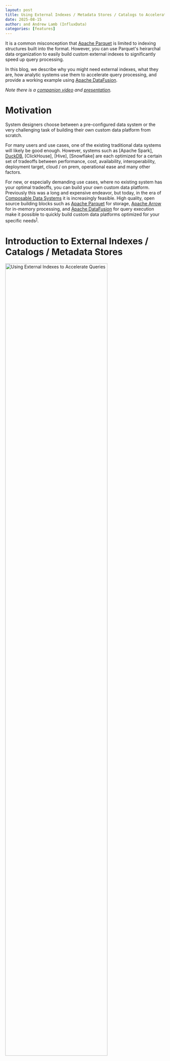 ```yaml
---
layout: post
title: Using External Indexes / Metadata Stores / Catalogs to Accelerate Queries on Apache Parquet
date: 2025-08-15
author: and Andrew Lamb (InfluxData)
categories: [features]
---
```

<!--
{% comment %}
Licensed to the Apache Software Foundation (ASF) under one or more
contributor license agreements.  See the NOTICE file distributed with
this work for additional information regarding copyright ownership.
The ASF licenses this file to you under the Apache License, Version 2.0
(the "License"); you may not use this file except in compliance with
the License.  You may obtain a copy of the License at

http://www.apache.org/licenses/LICENSE-2.0

Unless required by applicable law or agreed to in writing, software
distributed under the License is distributed on an "AS IS" BASIS,
WITHOUT WARRANTIES OR CONDITIONS OF ANY KIND, either express or implied.
See the License for the specific language governing permissions and
limitations under the License.
{% endcomment %}
-->


It is a common misconception that [Apache Parquet] is limited to indexing
structures built into the format. However, you can use Parquet's heirarchal data
organization to easily build custom external indexes to significantly speed up query
processing.

In this blog, we describe why you might need external indexes, what they are,
how analytic systems use them to accelerate query processing, and provide a
working example using [Apache DataFusion].

*Note there is a [companion video] and [presentation].*

# Motivation

System designers choose between a pre-configured data system or the very
challenging task of building their own custom data platform from scratch.

For many users and use cases, one of the existing traditional data systems will
likely be good enough. However, systems such as [Apache Spark], [DuckDB],
[ClickHouse], [Hive], [Snowflake] are each optimized for a certain set of
tradeoffs between performance, cost, availability, interoperability, deployment
target, cloud / on prem, operational ease and many other factors.

For new, or especially demanding use cases, where no existing system has your
optimal tradeoffs, you can build your own custom data platform. Previously this
was a long and expensive endeavor, but today, in the era of [Composable Data
Systems] it is increasingly feasible. High quality, open source building blocks
such as [Apache Parquet] for storage, [Apache Arrow] for in-memory processing,
and [Apache DataFusion] for query execution make it possible to quickly build
custom data platforms optimized for your specific
needs<sup>[1](#footnote1)</sup>.


[companion video]: https://www.youtube.com/watch?v=74YsJT1-Rdk
[presentation]: https://docs.google.com/presentation/d/1e_Z_F8nt2rcvlNvhU11khF5lzJJVqNtqtyJ-G3mp4-Q/edit

[Apache Parquet]: https://parquet.apache.org/
[Apache DataFusion]: https://datafusion.apache.org/
[Apache Arrow]: https://arrow.apache.org/
[FDAP Stack]: https://www.influxdata.com/blog/flight-datafusion-arrow-parquet-fdap-architecture-influxdb/
[Composable Data Systems]: https://www.vldb.org/pvldb/vol16/p2679-pedreira.pdf


# Introduction to External Indexes / Catalogs / Metadata Stores

<div class="text-center">
<img
src="/blog/images/external-parquet-indexes/external-index-overview.png"
width="80%"
class="img-responsive"
alt="Using External Indexes to Accelerate Queries"
/>
</div>

**Figure 1**: Using external indexes to speed up queries in an analytic system.
Given a user's query (Step 1), the system uses an external index (that is not
stored as part of the data files) to quickly find the files that may contain
relevant data (Step 2). Then, for each file, the system uses the external index
to further narrow the required data by locating only those parts of each file
(data pages) that are relevant (Step 3). Finally, the system reads only those
parts of the file and returns the results to the user (Step 4).

All Data Systems have some way of storing information (metadata) to find data
relevant to a query, often stored in structures with names like "index" or
"catalog." In this blog, we use the term **"index"** to mean any structure that
helps locate relevant data during processing.

There are many different types of indexes, content stored in indexes, strategies
to keep indexes up to date, and ways to apply indexes during query processing.
This wide variety means that there is no one-size-fits-all solution for
metadata, and instead, there are many different approaches, each with their own
tradeoffs. For example, in Hive uses the [Hive Metastore], a more classic
analytic database like Vertica uses a [Catalog] and recently open data lake
systems store such information using a table format like [Apache Iceberg] or
[Delta Lake].

**External indexes** store information separately ("external") to the data files
themselves. External indexes are flexible and widely used in data systems, but
require additional operational overhead to keep in sync with the Data files
files. For example, if you add a new Parquet file to your data lake you must
also update the external index to include information about the new file. Note,
it is possible to avoid external indexes embed user-defined indexes directly in
Parquet files, which is describe our previous blog [Embedding User-Defined
Indexes in Apache Parquet Files].

Examples of information stored in external indexes include:

* Min/Max statistics
* Bloom filters
* Inverted indexes
* Full text indexes 
* Other use case specific indexes
* Information needed to read the remote file (such as the location of data pages within a Parquet file, typically stored in the footer)

Examples of index storage include:

* In a separate file (e.g. a JSON or Parquet file that contains the index)
* In a database (e.g. a [PostgreSQL] table that contains the index)
* In a distributed key-value store (e.g. [Redis] or [Cassandra])
* In an in-memory cache

[Hive Metastore]: https://cwiki.apache.org/confluence/display/Hive/Design#Design-Metastore
[Catalog]: https://www.vertica.com/docs/latest/HTML/Content/Authoring/AdministratorsGuide/Managing/Metadata/CatalogOverview.htm
[Apache Iceberg]: https://iceberg.apache.org/
[Delta Lake]: https://delta.io/
[Embedding User-Defined Indexes in Apache Parquet Files]: https://datafusion.apache.org/blog/2025/07/14/user-defined-parquet-indexes/
[PostgreSQL]: https://www.postgresql.org/
[Redis]: https://redis.io/
[Cassandra]: https://cassandra.apache.org/

# Using Apache Parquet for Storage

Apache Parquet's combination of good compression, high-performance, high quality
open source libraries, and wide ecosystem interoperability make it a compelling
choice when building new systems. While there are some niche use case that may
benefit from specialized formats, for many usecases Parquet is the obvious
choice and the rest of this blog shows how to build external indexes with
Parquet based systems.

While recent proprietary file formats differ in details, they all use the same
high level structure<sup>[2](#footnote2)</sup>: metadata, typically at the end
of the file, and data divided into columns and then into horizontal slices (e.g.
Parquet Row Groups and/or Data Pages). The structure is widespread because it
enables a hierarchical approach to pruning (finding what you want quickly) as
described in the next section.

For example, the [Clickhouse MergeTree] format consists of *Parts* (similar to
Parquet files), and *Granules* (similar to Row Groups), and the [Clickhouse
indexing strategy] is designed to quickly locate the parts and granules that may
contain relevant data for the query. This is directly analogous to finding files
and then Row Groups / Data Pages within those files for Parquet based systems.

[Clickhouse MergeTree]: https://clickhouse.com/docs/engines/table-engines/mergetree-family/mergetree
[Clickhouse indexing strategy]: https://clickhouse.com/docs/guides/best-practices/sparse-primary-indexes#clickhouse-index-design

A common criticism of Parquet is that it is not as performant as some new
proposal. These criticisms typically cherry pick a few queries and/or datasets
and then build a specialized index or data layout for that specific cases.
However, as described in the [companion video] of this blog, even for
[ClickBench], the current benchmaxxing<sup>[3](#footnote3)</sup> darling of
analytics vendors that has a wide variety of query patterns, there is less than
a factor of two difference in performance between custom file formats and
Parquet. The difference becomes even lower when the benchmark is run with
Parquet files that contain more modern Parquet files such as including Column
and Offset Indexes or Bloom Filters (see XXXX). Compared to the low
interoperability and expensive transcoding/loading step of alternate file
formats, Parquet is often hard to beat. 


[DuckDB]: https://duckdb.org/
[Vortex]: https://docs.vortex.dev/
[ClickBench]: https://clickbench.com/
[companion video]: https://www.youtube.com/watch?v=74YsJT1-Rdk


# Apache Parquet Overview

This section provides a brief background on the organization of Apache Parquet
files which is needed to full understand how external indexes accelerate query
processing. If you are already familiar with Parquet, you can skip this section.


Parquet organizes data into row groups and column chunks, as shown below. 

<div class="text-center">
<img
src="/blog/images/external-parquet-indexes/parquet-layout.png"
width="80%"
class="img-responsive"
alt="Parquet File layout: Row Groups and Column Chunks."
/>
</div>

**Figure 2**: Parquet File Layout

<div class="text-center">
<img
src="/blog/images/external-parquet-indexes/parquet-metadata.png"
width="80%"
class="img-responsive"
alt="Parquet File layout: Metadata and footer."
/>
</div>
**Figure**: Parquet Metadata in the Footer

<div class="text-center">
<img
  src="/blog/images/external-parquet-indexes/parquet-filter-pushdown.png"
  width="80%"
  class="img-responsive"
  alt="Parquet Filter Pushdown: use filter predicate to skip pages."
/>
</div>
**Figure**: Filter Pushdown in Parquet: use the predicate "C > 25" from the query
along with various statistics from the indexes / metadata to skip pages that
cannot match the predicate.

Please refer to XXX for more details

# Query Acceleration: Skip as Much as Possible

Query processing systems in general are optimized first by quickly figuring how to skip
as much data as quickly as possible. Analytic systems typically do this via a
hierarchical approach,nwhich progressively narrows the set of data needed –
first entire files are ruled out, and then within each file , large sections
(e.g. row groups) are ruled out, followed by ruling out data pages and finally
to individual rows, as shown in the figure below:

<img 
  src="/blog/images/external-parquet-indexes/processing-pipeline.png" 
  width="80%" 
  class="img-responsive" 
  alt="Standard Pruning Layers."
/>

**Figure**: Layered Filtering.

Again, while there are differences in metadata placement and encoding between
systems, the overall processing pipeline is similar.

# Pruning Files with External Indexes

The first step in the pruning process is to quickly rule out files that cannot
match the query. This is typically done using external indexes or metadata stores
that store summary information about each file. For example, if a query has a
predicate on the `time` column, the index might store the minimum and maximum `time` 
values in each file, allowing the system to quickly rule out files that
cannot possibly match the predicate.

<div class="text-center">
<img
src="/blog/images/external-parquet-indexes/prune-files.png"
width="80%"
class="img-responsive"
alt="Data Skipping: Pruning Files."
/>
</div>  
**Figure**: Step 1: File Pruning. Given a query predicate, systems use external
indexes / metadata stores to quickly rule out files that cannot match the query.
In this case, by consulting the index all but two files can be ruled out.

There are many different existing example of this type of "index" such as the
[Hive Metadata Store](https://cwiki.apache.org/confluence/display/Hive/Design#Design-Metastore),

[Iceberg](https://iceberg.apache.org/), [Delta Lake](https://delta.io/),
[DuckLake](https://duckdb.org/2025/05/27/ducklake.html)
[Hive style partitioning](https://sparkbyexamples.com/apache-hive/hive-partitions-explained-with-examples/) (which is a simple form of indexing).

Each of these systems works well for their intended usecases, and has different tradeoffs in terms of
the size of the index, the types of queries that can be accelerated, the operational
overhead (e.g. external services) and the complexity of maintaining the index.

If none of the existing systems meets your needs, or want to experiment, you can
build your own with DataFusion. This is part of the full working and well
commented [parquet_index.rs] example in the DataFusion repository.

[parquet_index.rs]: https://github.com/apache/datafusion/blob/main/datafusion-examples/examples/parquet_index.rs

The basic idea is to implement a custom `TableProvider` that
implements the `supports_filter_pushdown` and `scan` methods. In the
`supports_filter_pushdown` method, you can analyze the filter predicates and
determine which files need to be scanned. In the `scan` method, you can return
a `ParquetExec` that only scans the files that need to be scanned.

For example, when you run a query that includes the predicate `value = 150`, the
IndexTableProvider will use the index to determine that only two files are needed. 

```sql
SELECT file_name, value FROM index_table WHERE value = 150
```

The code to implement this looks like the following (slightly simplified for
clarity):

```rust
impl TableProvider for IndexTableProvider {
    async fn scan(
        &self,
        state: &dyn Session,
        projection: Option<&Vec<usize>>,
        filters: &[Expr],
        limit: Option<usize>,
    ) -> Result<Arc<dyn ExecutionPlan>> {
        let df_schema = DFSchema::try_from(self.schema())?;
        // Combine all the filters into a single ANDed predicate
        let predicate = conjunction(filters.to_vec());

        // Use the index to find the files that might have data that matches the
        // predicate. Any file that can not have data that matches the predicate
        // will not be returned.
        let files = self.index.get_files(predicate.clone())?;

        let object_store_url = ObjectStoreUrl::parse("file://")?;
        let source = Arc::new(ParquetSource::default().with_predicate(predicate));
        let mut file_scan_config_builder =
            FileScanConfigBuilder::new(object_store_url, self.schema(), source)
                .with_projection(projection.cloned())
                .with_limit(limit);

        // Add the files to the scan config
        for (file) in files {
            file_scan_config_builder = file_scan_config_builder.with_file(
                PartitionedFile::new(file.path(), file_size.size()),
            );
        }
        Ok(DataSourceExec::from_data_source(
            file_scan_config_builder.build(),
        ))
    }
    ...
}
```

While the example in DataFusion uses a simple min/max index, you can implement any 
indexing strategy that meets your needs. For example, you might want to
implement a bloom filter index, or a full text index, or a more complex
multi-dimensional index. 

DataFusion handles the details of pushing down the filters to the
`TableProvider` and the mechanics of reading the parquet files, so you you can
focus on the system specific details such as building, storing and applying the
index. 

DataFusion also includes code to help you with common filtering tasks, such as:

* Range Based Pruning ([PruningPredicate]) for cases where your index stores min/max values for  some/all columns.

* Expression simplification ([ExprSimplifier] for simplifying predicates before applying them to the index.

* Range analysis for predicates [cp_solver] for interval based range analysis (e.g. `col > 5 AND col < 10`)

[PruningPredicate]: https://docs.rs/datafusion/latest/datafusion/physical_optimizer/pruning/struct.PruningPredicate.html
[ExprSimplifier]: https://docs.rs/datafusion/latest/datafusion/optimizer/simplify_expressions/struct.ExprSimplifier.html#method.simplify
[cp_solver]: https://docs.rs/datafusion/latest/datafusion/physical_expr/intervals/cp_solver/index.html

# Pruning Parts of Parquet Files using Indexes

Once the set of files to be scanned has been determined, the next step is to
prune parts of each Parquet file that cannot match the query. While the Parquet format
itself contains some built-in metadata that can be used for this purpose (e.g.
min/max statistics (TODO link) , and bloom filters (TODO LINK))), you are not limited to just the built-in
metadata, and you can also use external indexes for filtering *WITIHIN* Parquet files.

<img
src="/blog/images/external-parquet-indexes/prune-row-groups.png"
width="80%"
class="img-responsive"
alt="Data Skipping: Pruning Row Groups and DataPages"
/>

**Figure**: Step 2: Pruning Parquet Row Groups and Data Pages. Given a query predicate,
systems can use external indexes / metadata stores along with Parquet's built-in
structures to quickly rule out row groups and data pages that cannot match the query.
In this case, the index has ruled out all but three data pages.

At a high level you can provide an optional [ParquetAccessPlan] for each file
that tells DataFusion what parts of the file to read. This plan is then further
processed by the DataFusion parquet reader based on the with the built-in
Parquet metadata to potentially prune additional row groups and data pages
during query execution. You can find a full working example of using information
from an external index to prune parts of a Parquet file in the
[advanced_parquet_index.rs] example.

```rust
// Default to scan all row groups
let mut access_plan = ParquetAccessPlan::new_all(4);
access_plan.skip(0); // skip row group
// Use parquet reader RowSelector to specify scanning rows 100-200 and 350-400
// in a row group that has 1000 rows
let row_selection = RowSelection::from(vec![
   RowSelector::skip(100),
   RowSelector::select(100),
   RowSelector::skip(150),
   RowSelector::select(50),
   RowSelector::skip(600),  // skip last 600 rows
]);
access_plan.scan_selection(1, row_selection);
access_plan.skip(2); // skip row group 2
// row group 3 is scanned by default
```

The resulting plan looks like this:

```text
┌ ─ ─ ─ ─ ─ ─ ─ ─ ─ ┐

│                   │  SKIP

└ ─ ─ ─ ─ ─ ─ ─ ─ ─ ┘
Row Group 0
┌ ─ ─ ─ ─ ─ ─ ─ ─ ─ ┐
┌────────────────┐    SCAN ONLY ROWS
│└────────────────┘ │  100-200
┌────────────────┐    350-400
│└────────────────┘ │
─ ─ ─ ─ ─ ─ ─ ─ ─ ─
Row Group 1
┌ ─ ─ ─ ─ ─ ─ ─ ─ ─ ┐
SKIP
│                   │

└ ─ ─ ─ ─ ─ ─ ─ ─ ─ ┘
Row Group 2
┌───────────────────┐
│                   │  SCAN ALL ROWS
│                   │
│                   │
└───────────────────┘
Row Group 3
```

You connect this to your `TableProvider` in a similar way as described in the previous section
for pruning files. In the `scan` method, you can return a `ParquetExec` that includes the
`ParquetAccessPlan` for each file as show in the simplified except below:

```rust
impl TableProvider for IndexTableProvider {
    async fn scan(
        &self,
        state: &dyn Session,
        projection: Option<&Vec<usize>>,
        filters: &[Expr],
        limit: Option<usize>,
    ) -> Result<Arc<dyn ExecutionPlan>> {
        let indexed_file = &self.indexed_file;
        let predicate = self.filters_to_predicate(state, filters)?;

        // Use the external index to create a starting ParquetAccessPlan
        // that determines which row groups to scan based on the predicate
        let access_plan = self.create_plan(&predicate)?;

        let partitioned_file = indexed_file
            .partitioned_file()
            // provide the access plan to the DataSourceExec by
            // storing it as  "extensions" on PartitionedFile
            .with_extensions(Arc::new(access_plan) as _);

        let file_source = Arc::new(
            ParquetSource::default()
                // provide the predicate to the standard DataFusion source as well so
                // DataFusion's parquet reader will apply row group pruning based on
                // the built-in parquet metadata (min/max, bloom filters, etc) as well
                .with_predicate(predicate)
        );
        let file_scan_config =
            FileScanConfigBuilder::new(object_store_url, schema, file_source)
                .with_limit(limit)
                .with_projection(projection.cloned())
                .with_file(partitioned_file)
                .build();

        // Finally, put it all together into a DataSourceExec
        Ok(DataSourceExec::from_data_source(file_scan_config))
    }
    ...
}

```


[advanced_parquet_index.rs]:  https://github.com/apache/datafusion/blob/main/datafusion-examples/examples/advanced_parquet_index.rs
[ParquetAccessPlan]: https://docs.rs/datafusion/latest/datafusion/datasource/physical_plan/parquet/struct.ParquetAccessPlan.html


# Caching Parquet Metadata

It is often said that Parquet is not suitable for low latency queries because
the footer must be read and parsed for each query. While I am convinced that
existing parquet libraries can be made significantly faster with additional
engineering effort (see Xiangpeng Hao's (TODO LINK)) [previous blog on the topic]),
in practice most analytic systems are stateful and have
some sort of caching layer. In these systems, it is common to cache
the parsed footer in memory or stored in the external index or metadata store so 
there is no need to re-read and re-parse the footer for each query.

[previous blog on the topic]: https://www.influxdata.com/blog/how-good-parquet-wide-tables/

This technique is also shown in the [advanced_parquet_index.rs] example. The high level flow
involves reading and caching the metadata for each file when the index is built and then 
using the cached metadata when reading the files during query execution.

[advanced_parquet_index.rs]:  https://github.com/apache/datafusion/blob/main/datafusion-examples/examples/advanced_parquet_index.rs

You can do this first by implementing a custom [ParquetFileReaderFactory] like this (again slightly simplified for clarity):

[ParquetFileReaderFactory]: https://docs.rs/datafusion/latest/datafusion/datasource/physical_plan/trait.ParquetFileReaderFactory.html

```rust
impl ParquetFileReaderFactory for CachedParquetFileReaderFactory {
    fn create_reader(
        &self,
        _partition_index: usize,
        file_meta: FileMeta,
        metadata_size_hint: Option<usize>,
        _metrics: &ExecutionPlanMetricsSet,
    ) -> Result<Box<dyn AsyncFileReader + Send>> {
        let filename = file_meta.location();
        
        // Pass along the information to access the underlying storage
        // (e.g. S3, GCS, local filesystem, etc)
        let object_store = Arc::clone(&self.object_store);
        let mut inner =
            ParquetObjectReader::new(object_store, file_meta.object_meta.location)
                .with_file_size(file_meta.object_meta.size);
      
        // retrieve the pre-parsed metadata from the cache
        // (which was built when the index was built and is kept in memory)
        let metadata = self
            .metadata
            .get(&filename)
            .expect("metadata for file not found: {filename}");
      
        // Return a ParquetReader that uses the cached metadata
        Ok(Box::new(ParquetReaderWithCache {
            filename,
            metadata: Arc::clone(metadata),
            inner,
        }))
    }
}
```

Then, in your TableProvider use the factory to avoid re-reading the metadata
for each file:

```rust
impl TableProvider for IndexTableProvider {
    async fn scan(
        &self,
        state: &dyn Session,
        projection: Option<&Vec<usize>>,
        filters: &[Expr],
        limit: Option<usize>,
    ) -> Result<Arc<dyn ExecutionPlan>> {
      
        // Configure a factory interface to avoid re-reading the metadata for each file
        let reader_factory =
            CachedParquetFileReaderFactory::new(Arc::clone(&self.object_store))
                .with_file(indexed_file);

        // build the partitioned file (see example for details)
        let partitioned_file = ...; 
      
        // Create the ParquetSource with the predicate and the factory
        let file_source = Arc::new(
            ParquetSource::default()
                // provide the factory to create parquet reader without re-reading metadata
                .with_parquet_file_reader_factory(Arc::new(reader_factory)),
        );
      
        // Pass along the information needed to read the files
        let file_scan_config =
            FileScanConfigBuilder::new(object_store_url, schema, file_source)
                .with_limit(limit)
                .with_projection(projection.cloned())
                .with_file(partitioned_file)
                .build();

        // Finally, put it all together into a DataSourceExec
        Ok(DataSourceExec::from_data_source(file_scan_config))
    }
    ...
}
```


# Conclusion

Parquet has the right structure for high performance analytics
You can indexing more than the built in Metadata
⇒ We don’t need new file formats, we need more investment in Apache DataFusion and special indexes
Come Join Us! 🎣
https://datafusion.apache.org/



## About the Author

[Andrew Lamb](https://www.linkedin.com/in/andrewalamb/) is a Staff Engineer at
[InfluxData](https://www.influxdata.com/), and a member of the [Apache
DataFusion](https://datafusion.apache.org/) and [Apache Arrow](https://arrow.apache.org/) PMCs. He has been working on
Databases and related systems more than 20 years.

## About DataFusion

[Apache DataFusion] is an extensible query engine toolkit, written
in Rust, that uses [Apache Arrow] as its in-memory format. DataFusion and
similar technology are part of the next generation “Deconstructed Database”
architectures, where new systems are built on a foundation of fast, modular
components, rather than as a single tightly integrated system.

The [DataFusion community] is always looking for new contributors to help
improve the project. If you are interested in learning more about how query
execution works, help document or improve the DataFusion codebase, or just try
it out, we would love for you to join us.

[Apache Arrow]: https://arrow.apache.org/
[Apache DataFusion]: https://datafusion.apache.org/
[DataFusion community]: https://datafusion.apache.org/contributor-guide/communication.html


### Footnotes

<a id="footnote1"></a>`1`: This trend is described in more detail in the [FDAP Stack] blog

<a id="footnote2"></a>`2`: This layout is referred to a “PAX” in the
database literature (TODO LINK) after the first research paper to describe the technique,

<a id="footnote3"></a>`3`: Benchmaxxing (verb): to add specific optimizations that only
impact benchmark results and are not widely applicable to real world use cases.




Andrew explained that while reading Parquet files can be slow due to footer
parsing, stateful systems can optimize this by memoizing footer information and
using advanced features in Data Fusion to efficiently read and scan specific row
groups and data pages.




Database Pruning in Analytic Systems

Andrew discussed the application of database pruning techniques in Parquet
systems, emphasizing that similar methods could be implemented in other systems
like Data Fusion. He explained that given filters or predicates, the system can
determine which files need to be scanned for further processing, a concept
applicable across various analytic systems. Andrew provided an example using
Data Fusion, mentioning a Parquet Index video that demonstrates how to configure
the system to read only relevant files based on index structures. He concluded
by presenting Rust code that illustrates the basic idea of a table provider in
Data Fusion, highlighting its simplicity and applicability.

API for Filter Optimization

Andrew explained the API for handling filters and file reading, emphasizing its
ability to optimize data access by determining which files need to be consulted
based on query predicates. He described how the API can handle complex
algorithms, including range analysis for minimum and maximum values, and
highlighted that data fusion includes the necessary logic for such analyses.
Andrew also mentioned that the API is flexible, allowing for various
optimizations like bloom filters or full-text indexes, and provided a concrete
example of using the API to extract and store max values for columns in a
separate structure.

Catalog Systems Data Filtering Techniques

Andrew discussed various catalog systems and their approaches to filtering and
querying data. He explained how systems like his use PostgreSQL to store
metadata and quickly narrow down file subsets using time predicates. Andrew also
described how Log Fire and Iceberg use similar techniques, with Log Fire
rewriting query predicates into SQL for metadata filtering. He then shifted
focus to Parquet files, explaining how Data Fusion can not only filter which
files to consider but also rule out unnecessary portions within individual
Parquet files by using index structures and additional information outside the
files.



He demonstrated an example from the Data Fusion
repository showing how to implement this optimization, highlighting that while
many systems choose to read entire files, it's possible to build more efficient
systems that only process necessary data.

Parquet File Scanning Optimization

Andrew explained how Parquet files are scanned using access plans that specify
which row groups to scan and which ranges to target. He described how special
indexes can efficiently locate specific rows within row groups by skipping
unnecessary data and only fetching relevant data pages. Andrew also mentioned
that pre-parsed metadata can be used to avoid parsing the footer for each query,
reducing I/O and parsing costs during the query execution.

Parquet Analytics and Performance Improvements

Andrew discussed the use of Parquet files for analytics, emphasizing that they
can be used for both high-performance and low-latency analytics without being
restricted to built-in metadata. He highlighted the importance of allowing
additional indexes on top of Parquet and encouraged collaboration to improve
data fusion, noting that it is an open-source project. Andrew also invited
attendees to join efforts to enhance performance and regain a leading position
in benchmarks, providing a web page for further information.
